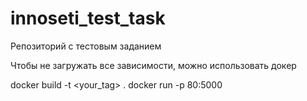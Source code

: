 # innoseti_test_task
Репозиторий с тестовым заданием


Чтобы не загружать все зависимости, можно использовать докер

docker build -t <your_tag> .
docker run -p 80:5000 <your tag>
